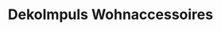 ---
title: "DekoImpuls Wohnaccessoires"
url: /weissenburg-in-bayern/dekoimpuls-wohnaccessoires/
shop: Raumausstattung
---